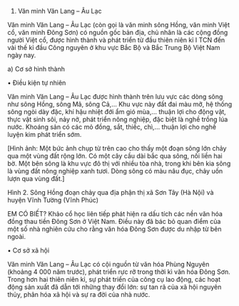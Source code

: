 1. Văn minh Văn Lang – Âu Lạc

Văn minh Văn Lang – Âu Lạc (còn gọi là văn minh sông Hồng, văn minh Việt cổ, văn minh Đông Sơn) có nguồn gốc bản địa, chủ nhân là các cộng đồng người Việt cổ, được hình thành và phát triển từ đầu thiên niên kỉ I TCN đến vài thế kỉ đầu Công nguyên ở khu vực Bắc Bộ và Bắc Trung Bộ Việt Nam ngày nay.

a) Cơ sở hình thành

• Điều kiện tự nhiên

Văn minh Văn Lang – Âu Lạc được hình thành trên lưu vực các dòng sông như sông Hồng, sông Mã, sông Cả,... Khu vực này đất đai màu mỡ, hệ thống sông ngòi dày đặc, khí hậu nhiệt đới ẩm gió mùa,... thuận lợi cho động vật, thực vật sinh sôi, nảy nở, phát triển nông nghiệp, đặc biệt là nghề trồng lúa nước. Khoáng sản có các mỏ đồng, sắt, thiếc, chì,... thuận lợi cho nghề luyện kim phát triển sớm.

[Hình ảnh: Một bức ảnh chụp từ trên cao cho thấy một đoạn sông lớn chảy qua một vùng đất rộng lớn. Có một cây cầu dài bắc qua sông, nối liền hai bờ. Một bên sông là khu vực đô thị với nhiều tòa nhà, trong khi bên kia sông là vùng đất nông nghiệp xanh tươi. Dòng sông có màu nâu đục, chảy uốn lượn qua vùng đất.]

Hình 2. Sông Hồng đoạn chảy qua địa phận thị xã Sơn Tây (Hà Nội) và huyện Vĩnh Tường (Vĩnh Phúc)

EM CÓ BIẾT?
Khảo cổ học liên tiếp phát hiện ra dấu tích các nền văn hóa đồng thau tiền Đông Sơn ở Việt Nam. Điều này đã bác bỏ quan điểm của một số nhà nghiên cứu cho rằng văn hóa Đông Sơn được du nhập từ bên ngoài.

• Cơ sở xã hội

Văn minh Văn Lang – Âu Lạc có cội nguồn từ văn hóa Phùng Nguyên (khoảng 4 000 năm trước), phát triển rực rỡ trong thời kì văn hóa Đông Sơn. Trong hơn hai thiên niên kỉ, sự phát triển của công cụ lao động, các hoạt động sản xuất đã dẫn tới những thay đổi lớn: sự tan rã của xã hội nguyên thủy, phân hóa xã hội và sự ra đời của nhà nước.
